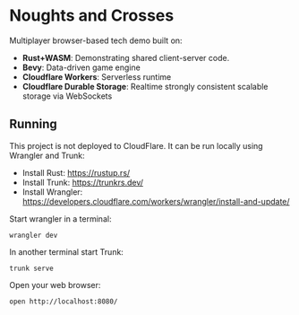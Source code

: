 # Noughts and Crosses

Multiplayer browser-based tech demo built on:

- **Rust+WASM**: Demonstrating shared client-server code.
- **Bevy**: Data-driven game engine
- **Cloudflare Workers**: Serverless runtime
- **Cloudflare Durable Storage**: Realtime strongly consistent scalable storage via WebSockets

## Running

This project is not deployed to CloudFlare. It can be run locally using Wrangler and Trunk:

- Install Rust: https://rustup.rs/
- Install Trunk: https://trunkrs.dev/
- Install Wrangler: https://developers.cloudflare.com/workers/wrangler/install-and-update/

Start wrangler in a terminal:

    wrangler dev

In another terminal start Trunk:

    trunk serve

Open your web browser:

    open http://localhost:8080/
